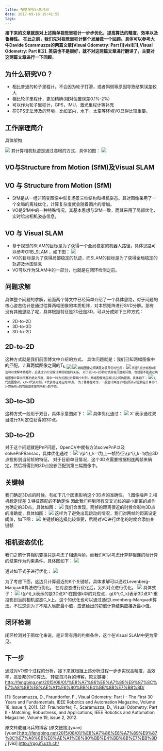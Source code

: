 ```yaml
---
title: 视觉里程计总介绍
date: 2017-09-16 19:41:55
tags:
---
```


**接下来的文章就是对上述简单视觉里程计一步步优化，提高算法的精度，效率以及鲁棒性。
在此之前，我们先对视觉里程计整个发展做一个回顾。具体可以参考大牛Davide Scaramuzza的两篇文章[Visual Odometry: Part I][visi][1],Visual Odometry: Part II[2].
英语也不是很好，就不对这两篇文章进行翻译了，主要对这两篇文章进行一下回顾。**<!--more-->


为什么研究VO？
--------

+ 相比普通的轮子里程计，不会因为轮子打滑，或者斜侧等原因导致结果误差较大
+ 相比轮子里程计，更加精确(相对位置误差0.1%-2%)
+ 可以作为轮子里程计，GPS，IMU，激光里程计等补充
+ 在GPS无法涉及的环境，比如室内，水下，太空等环境VO显得比较重要。


工作原理简介
---------
具体架构

![](http://7xl6tk.com1.z0.glb.clouddn.com/main_components.png)
其计算相机轨迹是通过递增的方式，具体如图：
![](http://7xl6tk.com1.z0.glb.clouddn.com/vo_illustration.png)

VO与Structure from Motion (SfM)及Visual SLAM
------

VO 与 Structure from Motion (SfM)
----

+ SfM是从一组非畸变图像中恢复场景三维结构和相机姿态。其对图像采用了一个全局的离线优化，计算复杂度就会随着图片的增加。
+ VO是SfM中的一种特殊情况，其基本思想与SfM一致，而其采用了局部优化，实时给出相机姿态信息。

VO 与 Visual SLAM
---

+ 基于视觉的SLAM的目标是为了获得一个全局稳定的机器人路径，具体思路可以参考ORB_SLAM
，如下图：
![](http://7xl6tk.com1.z0.glb.clouddn.com/orb_slam.png)
+ VO的目标是为了获得局部稳定的轨迹，而SLAM的目标是为了获得全局稳定的轨迹及地图信息
+ VO可以作为SLAM中的一部分，也就是在闭环检测之前。

问题求解
---

具体整个问题的求解，前面两个博文中已经简单介绍了一个具体思路，对于问题的核心姿态估计是通过估算两幅图像的本质矩阵，对本质矩阵进行SVD分解。那有没有其他思路了呢，具体根据特征是2D还是3D，可以分成如下三种方式：

+ 2D-to-2D
+ 3D-to-3D
+ 3D-to-2D

2D-to-2D
-----

这种方式就是我们前面博文中介绍的方式。
具体问题就是：我们已知两幅图像中的匹配，计算两幅图像之间的T<sub>k<sub>:
![](http://7xl6tk.com1.z0.glb.clouddn.com/image_match.png)
![](http://7xl6tk.com1.z0.glb.clouddn.com/image_match1.png)
两幅图像之间满足对极几何的性质：
![](http://7xl6tk.com1.z0.glb.clouddn.com/epipolar_geometry.png)
根据5点法或者8点法可以求解本质矩阵，后通过SVD分解计算相机旋转关系。
对于2D-to-2D的方式存在尺度的问题，也就是不能通过两幅图像计算出平移的绝对尺度。其中一种方式通过计算两个时刻，两幅图像对应3D点之间的距离，具体如下：
![](http://7xl6tk.com1.z0.glb.clouddn.com/compute_scale.png)
i,j代表图像对，k,k−1代表时刻，X代表特征对应的3D点。
为了鲁棒性考虑，一般会计算这个时刻所有对应特征计算的rr,计算所有rr的均值或者使用所有rr的中值。

3D-to-3D
----
这种方式一般用于双目，具体示意图如下：
![](http://7xl6tk.com1.z0.glb.clouddn.com/stereo_camera.png)
具体优化通过：
![](http://7xl6tk.com1.z0.glb.clouddn.com/stereo_camera_compute.png)
X˜表示通过双目进行3角定位获得的3D点。

3D-to-2D
----

对于这个问题就是PnP问题，OpenCV中就有方法solvePnP以及solvePnPRansac，具体优化通过：
![](http://7xl6tk.com1.z0.glb.clouddn.com/3d_to_2d.png)
\\{p̂^i}\_k−1为上一帧特征\\{p^i}\_k−1对应3D点投影到当前帧的特征。
对于目前单目情况，这个3D点需要根据相连两帧来确定，然后将得到的3D点投影匹配到第三幅图像中。

关键帧
---

我们确定3D点的时候，有如下几个因素影响这个3D点的准确性。
1.图像噪声
2.相机标定误差
3.特征匹配的不确定性
因此我们将到所有交叉光线的最小距离的点作为确定的3D点，具体如图：
![](http://7xl6tk.com1.z0.glb.clouddn.com/triangulation1.jpg)
我们会发现，两帧的距离很近的时候会影响3D点的准确度，具体如图：
![](http://7xl6tk.com1.z0.glb.clouddn.com/triangulation2.jpg)
这样为了避免出现跳动的情况，我们对两帧的距离设定阈值，如下图：
![](http://7xl6tk.com1.z0.glb.clouddn.com/triangulation3.jpg)
关键帧的选择比较重要，后期对VO进行优化的时候会添加关键帧

相机姿态优化
-----

我们之前计算相机变换只是考虑了相连两帧，而我们可以考虑计算非相连的帧计算的结果作为约束条件。具体图如下：
![](http://7xl6tk.com1.z0.glb.clouddn.com/camera_pose_optimization.png)

通过如下式子进行优化：
![](http://7xl6tk.com1.z0.glb.clouddn.com/pose_optimization.png)

为了考虑下面，这边只计算最近的K个关键帧，具体求解可以通过Levenberg-Marquadt算法进行优化。
在对姿态进行优化后，另外对点进行优化。
![](http://7xl6tk.com1.z0.glb.clouddn.com/BA.png)
具体式子：
![](http://7xl6tk.com1.z0.glb.clouddn.com/BA1.png)
\\{p\^i}\_k表示的是3D点X\^i在图像k中的对应点，g(X\^i,C\_k)表示3D点X\^i重投影到当前相机姿态C\_k上。这个的优化也可以通过通过Levenberg-Marquadt算法。不过这边为了不陷入局部最小值，应该给出的初值计算结果应接近最小值。

闭环检测
------

闭环检测对于图优化来说，是非常有用的约束条件，这个在Visual SLAM中更为常见。

下一步
----

通过对VO整个过程的分析，接下来就根据上述分析过程一步步实现高精度，高效率，高鲁邦的VO算法。
转载自冯兵的博客，原文链接：http://fengbing.net/2015/08/01/%E8%A7%86%E8%A7%89%E9%87%8C%E7%A8%8B%E8%AE%A1%E6%80%BB%E4%BB%8B%E7%BB%8D/

[1]: Scaramuzza, D., Fraundorfer, F., Visual Odometry: Part I - The First 30 Years and Fundamentals, IEEE Robotics and Automation Magazine, Volume 18, issue 4, 2011.
[2]: Fraundorfer, F., Scaramuzza, D., Visual Odometry: Part II - Matching, Robustness, and Applications, IEEE Robotics and Automation Magazine, Volume 19, issue 2, 2012.






原文转载自冯兵的博客 [原文链接][yuan]
[yuan]:http://fengbing.net/2015/08/01/%E8%A7%86%E8%A7%89%E9%87%8C%E7%A8%8B%E8%AE%A1%E6%80%BB%E4%BB%8B%E7%BB%8D/
[visi]:http://rpg.ifi.uzh.ch/
